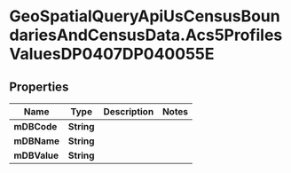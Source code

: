 # GeoSpatialQueryApiUsCensusBoundariesAndCensusData.Acs5ProfilesValuesDP0407DP040055E

## Properties

Name | Type | Description | Notes
------------ | ------------- | ------------- | -------------
**mDBCode** | **String** |  | 
**mDBName** | **String** |  | 
**mDBValue** | **String** |  | 


